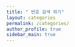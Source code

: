 ```yaml
---
title: " 번호 검색 하기"
layout: categories
permalink: /categories/
author_profile: true
sidebar_main: true
---
```

